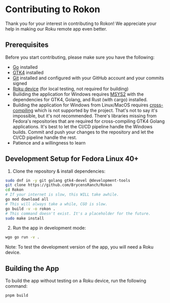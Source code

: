# Contributing to Rokon

Thank you for your interest in contributing to Rokon! We appreciate your help in making our Roku remote app even better.

## Prerequisites

Before you start contributing, please make sure you have the following:

- [Go](https://golang.org) installed
- [GTK4](https://www.gtk.org) installed
- [Git](https://git-scm.com) installed and configured with your GitHub account and your commits signed
- [Roku device](https://www.roku.com/products/roku-tv) (for local testing, not required for building)
- Builiding the application for Windows requires [MSYS2](https://www.msys2.org/) with the dependencies for GTK4, Golang, and Rust (with cargo) installed.
- Building the application for Windows from Linux/MacOS requires [cross-compiling](https://github.com/diamondburned/gotk4/issues/147) which is not supported by the project. That's not to say it's impossible, but it's not recommended. There's libraries missing from Fedora's repositories that are required for cross-compiling GTK4 Golang applications. It's best to let the CI/CD pipeline handle the Windows builds. Commit and push your changes to the repository and let the CI/CD pipeline handle the rest.
- Patience and a willingness to learn

## Development Setup for Fedora Linux 40+

1. Clone the repository & install dependencies:

```bash
sudo dnf in -y git golang gtk4-devel @development-tools
git clone https://github.com/BrycensRanch/Rokon
cd Rokon
# If your internet is slow, this WILL take awhile.
go mod download all
# This will always take a while, CGO is slow.
go build -v -o rokon .
# This command doesn't exist. It's a placeholder for the future.
sudo make install
```

2. Run the app in development mode:

```bash
wgo go run -v .
```

Note: To test the development version of the app, you will need a Roku device.

## Building the App

To build the app without testing on a Roku device, run the following command:

```bash
pnpm build
```
